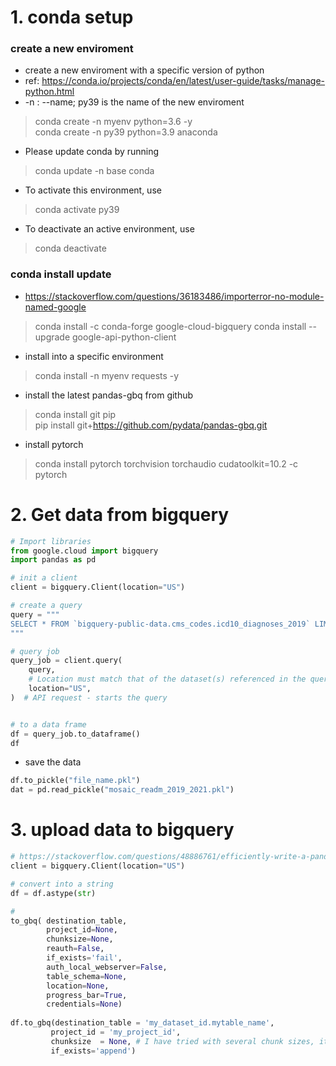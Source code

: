 # 1. conda setup

### create a new enviroment  
  -  create a new enviroment with a specific version of python
  - ref: https://conda.io/projects/conda/en/latest/user-guide/tasks/manage-python.html
  - -n : --name; py39 is the name of the new enviroment  
  
> conda create -n myenv python=3.6 -y  
> conda create -n py39  python=3.9    anaconda 

- Please update conda by running  

> conda update -n base conda

- To activate this environment, use
> conda activate py39
 
- To deactivate an active environment, use
> conda deactivate

### conda install update   
- https://stackoverflow.com/questions/36183486/importerror-no-module-named-google
> conda install -c conda-forge google-cloud-bigquery
> conda install --upgrade google-api-python-client  


- install into a specific environment
> conda install -n myenv requests -y


- install the latest pandas-gbq from github  
> conda install git pip   
> pip install git+https://github.com/pydata/pandas-gbq.git

- install pytorch
> conda install pytorch torchvision torchaudio cudatoolkit=10.2 -c pytorch


# 2. Get data from bigquery

```py
# Import libraries
from google.cloud import bigquery
import pandas as pd

# init a client
client = bigquery.Client(location="US")

# create a query
query = """
SELECT * FROM `bigquery-public-data.cms_codes.icd10_diagnoses_2019` LIMIT 1000
"""

# query job
query_job = client.query(
    query,
    # Location must match that of the dataset(s) referenced in the query.
    location="US",
)  # API request - starts the query


# to a data frame 
df = query_job.to_dataframe()
df
```

- save the data 
```py
df.to_pickle("file_name.pkl")
dat = pd.read_pickle("mosaic_readm_2019_2021.pkl")
```

# 3. upload data to bigquery

```py
# https://stackoverflow.com/questions/48886761/efficiently-write-a-pandas-dataframe-to-google-bigquery
client = bigquery.Client(location="US")

# convert into a string
df = df.astype(str)

# 
to_gbq( destination_table, 
        project_id=None, 
        chunksize=None, 
        reauth=False, 
        if_exists='fail', 
        auth_local_webserver=False, 
        table_schema=None, 
        location=None, 
        progress_bar=True, 
        credentials=None)
        
df.to_gbq(destination_table = 'my_dataset_id.mytable_name', 
         project_id = 'my_project_id',
         chunksize  = None, # I have tried with several chunk sizes, it runs faster when it's one big chunk (at least for me)
         if_exists='append')
```
